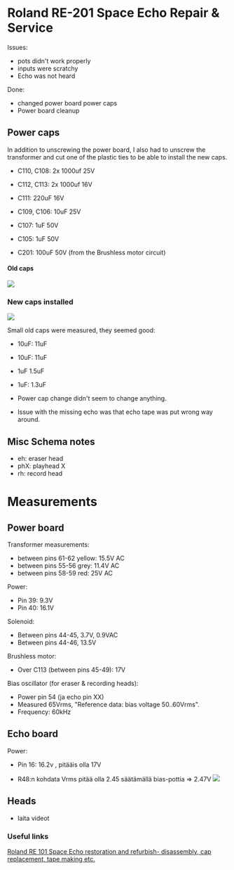 
# Roland RE-201 Space Echo Repair & Service

Issues:
- pots didn't work properly
- inputs were scratchy
- Echo was not heard

Done:
- changed power board power caps
- Power board cleanup


## Power caps

In addition to unscrewing the power board, I also had to unscrew the transformer and cut one of the plastic ties to be able to install the new caps.

- C110, C108: 2x 1000uf 25V 
- C112, C113: 2x 1000uf 16V
- C111: 220uF 16V 
- C109, C106: 10uF 25V 
- C107: 1uF 50V 
- C105: 1uF 50V 

- C201: 100uF 50V  (from the Brushless motor circuit)

#### Old caps
![](images/re201/old_caps.jpg)


### New caps installed
![](images/re201/new_caps.jpg)


Small old caps were measured, they seemed good:
- 10uF: 11uF
- 10uF: 11uF
- 1uF 1.5uF
- 1uF: 1.3uF

- Power cap change didn't seem to change anything.

- Issue with the missing echo was that echo tape was put wrong way around. 


## Misc Schema notes
- eh: eraser head
- phX: playhead X
- rh: record head


# Measurements

## Power board

Transformer measurements: 
- between pins 61-62 yellow: 15.5V AC
- between pins 55-56 grey: 11.4V AC
- between pins 58-59 red: 25V AC

Power:
- Pin 39: 9.3V 
- Pin 40: 16.1V

Solenoid:
- Between pins 44-45, 3.7V, 0.9VAC
- Between pins 44-46, 13.5V 

Brushless motor:
- Over C113 (between pins 45-49): 17V

Bias oscillator (for eraser & recording heads):
- Power pin 54 (ja echo pin XX) 
- Measured 65Vrms,  "Reference data: bias voltage 50..60Vrms". 
- Frequency: 60kHz

## Echo board

Power:
- Pin 16: 16.2v , pitääis olla 17V

- R48:n kohdata Vrms pitää olla 2.45 säätämällä bias-pottia => 2.47V
![](images/re201/echo_board.jpg)



## Heads

- laita videot



### Useful links
[Roland RE 101 Space Echo restoration and refurbish- disassembly, cap replacement, tape making etc.](https://www.youtube.com/watch?v=BH1fZEOoUpc)
